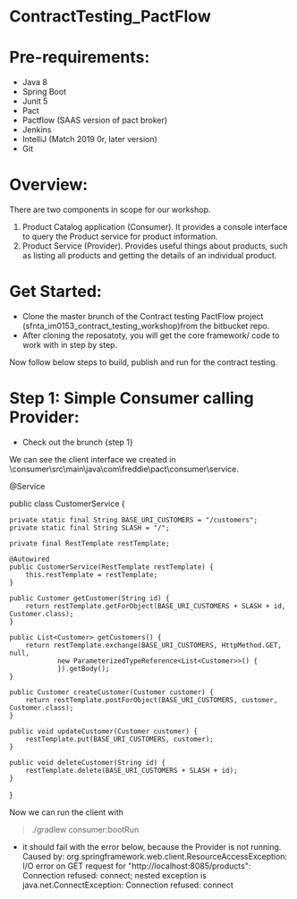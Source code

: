 # ContractTesting_PactFlow

# Pre-requirements:
- Java 8
- Spring Boot
- Junit 5
- Pact
- Pactflow (SAAS version of pact broker)
- Jenkins
- IntelliJ (Match 2019 0r, later version)
- Git

Overview:
=========
There are two components in scope for our workshop.

1. Product Catalog application (Consumer). It provides a console interface to query the Product service for product information.
2. Product Service (Provider). Provides useful things about products, such as listing all products and getting the details of an individual product.


Get Started:
============
- Clone the master brunch of the Contract testing PactFlow project (sfnta_im0153_contract_testing_workshop)from the bitbucket repo.
- After cloning the reposatoty, you will get the core framework/ code to work with in step by step.

Now follow below steps to build, publish and run for the contract testing.


Step 1: Simple Consumer calling Provider:
=========================================
- Check out the brunch {step 1}

We can see the client interface we created in
\\consumer\src\main\java\com\freddie\pact\consumer\service.

@Service

public class CustomerService {

    private static final String BASE_URI_CUSTOMERS = "/customers";
    private static final String SLASH = "/";

    private final RestTemplate restTemplate;

    @Autowired
    public CustomerService(RestTemplate restTemplate) {
        this.restTemplate = restTemplate;
    }

    public Customer getCustomer(String id) {
        return restTemplate.getForObject(BASE_URI_CUSTOMERS + SLASH + id, Customer.class);
    }

    public List<Customer> getCustomers() {
        return restTemplate.exchange(BASE_URI_CUSTOMERS, HttpMethod.GET, null,
                new ParameterizedTypeReference<List<Customer>>() {
                }).getBody();
    }

    public Customer createCustomer(Customer customer) {
        return restTemplate.postForObject(BASE_URI_CUSTOMERS, customer, Customer.class);
    }

    public void updateCustomer(Customer customer) {
        restTemplate.put(BASE_URI_CUSTOMERS, customer);
    }

    public void deleteCustomer(String id) {
        restTemplate.delete(BASE_URI_CUSTOMERS + SLASH + id);
    }
}
 

Now we can run the client with 
> ./gradlew consumer:bootRun

 - it should fail with the error below, because the Provider is not running.
Caused by: org.springframework.web.client.ResourceAccessException: I/O error on GET request for "http://localhost:8085/products": Connection refused: connect; nested exception is java.net.ConnectException: Connection refused: connect
